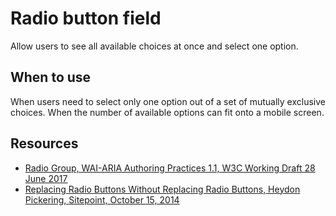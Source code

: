 # Radio button field

Allow users to see all available choices at once and select one option.

## When to use

When users need to select only one option out of a set of mutually exclusive choices. When the number of available options can fit onto a mobile screen.

## Resources

-   [Radio Group, WAI-ARIA Authoring Practices 1.1, W3C Working Draft 28 June 2017](https://www.w3.org/TR/2017/WD-wai-aria-practices-1.1-20170628/#radiobutton)
-   [Replacing Radio Buttons Without Replacing Radio Buttons, Heydon Pickering, Sitepoint, October 15, 2014](https://www.sitepoint.com/replacing-radio-buttons-without-replacing-radio-buttons/)

